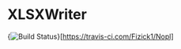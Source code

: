 # XLSXWriter
{<img src="https://travis-ci.com/Fizick1/Nopl.svg?branch=master" alt="Build Status" />}[https://travis-ci.com/Fizick1/Nopl]
